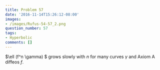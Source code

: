 ```yaml
---
title: Problem 57
date: '2016-11-14T15:26:12-08:00'
images:
- /images/Rufus-54-57_2.png
question_number: 57
tags:
- Hyperbolic
comments: []
---
```

$\ell (f^n \gamma) $ grows slowly with $n$ for many curves $\gamma$ and Axiom
A diffeos $f$.

